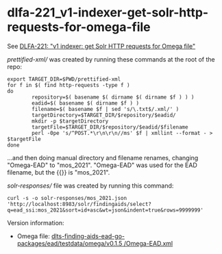 # dlfa-221_v1-indexer-get-solr-http-requests-for-omega-file

See [DLFA-221: "v1 indexer: get Solr HTTP requests for Omega file"](https://jira.nyu.edu/browse/DLFA-221)

_prettified-xml/_ was created by running these commands at the root of the repo:

```shell
export TARGET_DIR=$PWD/prettified-xml
for f in $( find http-requests -type f )
do 
        repository=$( basename $( dirname $( dirname $f ) ) )
        eadid=$( basename $( dirname $f ) )
        filename=$( basename $f | sed 's/\.txt$/.xml/' )
        targetDirectory=$TARGET_DIR/$repository/$eadid/
        mkdir -p $targetDirectory
        targetFile=$TARGET_DIR/$repository/$eadid/$filename
        perl -0pe 's/^POST.*\r\n\r\n//ms' $f | xmllint --format - > $targetFile
done
```

...and then doing manual directory and filename renames, changing "Omega-EAD" to "mos_2021".  "Omega-EAD" was used for the EAD filename, but the {{<eadid>}} is "mos_2021".

_solr-responses/_ file was created by running this command:

```shell
curl -s -o solr-responses/mos_2021.json 'http://localhost:8983/solr/findingaids/select?q=ead_ssi:mos_2021&sort=id+asc&wt=json&indent=true&rows=9999999'
```

Version information:

* Omega file: [dlts\-finding\-aids\-ead\-go\-packages/ead/testdata/omega/v0\.1\.5 /Omega\-EAD\.xml](https://github.com/NYULibraries/dlts-finding-aids-ead-go-packages/blob/7baee7dfde24a01422ec8e6470fdc8a76d84b3fb/ead/testdata/omega/v0.1.5/Omega-EAD.xml) 
